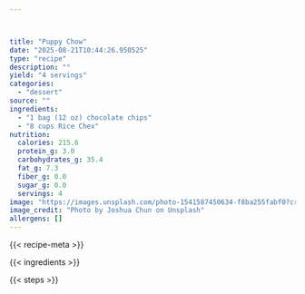 ```yaml
---



title: "Puppy Chow"
date: "2025-08-21T10:44:26.950525"
type: "recipe"
description: ""
yield: "4 servings"
categories:
  - "dessert"
source: ""
ingredients:
  - "1 bag (12 oz) chocolate chips"
  - "8 cups Rice Chex"
nutrition:
  calories: 215.6
  protein_g: 3.0
  carbohydrates_g: 35.4
  fat_g: 7.3
  fiber_g: 0.0
  sugar_g: 0.0
  servings: 4
image: "https://images.unsplash.com/photo-1541587450634-f8ba255fabf0?crop=entropy&cs=tinysrgb&fit=max&fm=jpg&ixid=M3w3OTQ5MzV8MHwxfHNlYXJjaHwxfHxwdXBweSUyMGNob3clMjBmb29kJTIwZGVzc2VydHxlbnwxfDB8fHwxNzU1Nzk1ODkyfDA&ixlib=rb-4.1.0&q=80&w=1080"
image_credit: "Photo by Joshua Chun on Unsplash"
allergens: []
---
```


{{< recipe-meta >}}

{{< ingredients >}}

{{< steps >}}

